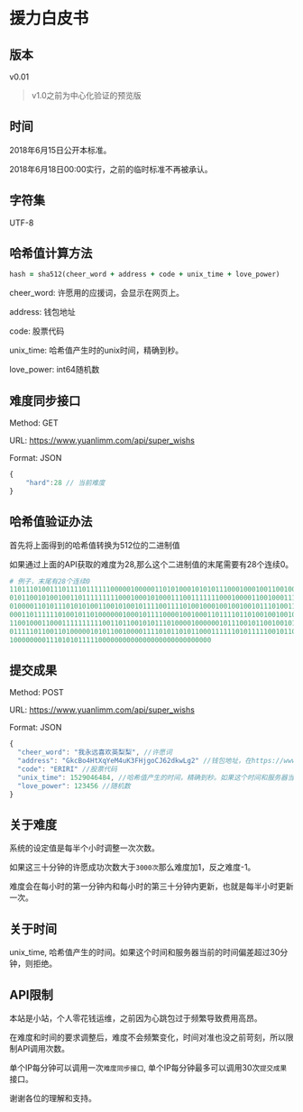 # 援力白皮书

## 版本

v0.01

> v1.0之前为中心化验证的预览版

## 时间

2018年6月15日公开本标准。

2018年6月18日00:00实行，之前的临时标准不再被承认。

## 字符集

UTF-8

## 哈希值计算方法

```ruby
hash = sha512(cheer_word + address + code + unix_time + love_power)
```

cheer_word: 许愿用的应援词，会显示在网页上。

address: 钱包地址

code: 股票代码

unix_time: 哈希值产生时的unix时间，精确到秒。

love_power: int64随机数

## 难度同步接口

Method: GET

URL: https://www.yuanlimm.com/api/super_wishs

Format: JSON

```js
{
    "hard":28 // 当前难度
}
```

## 哈希值验证办法

首先将上面得到的哈希值转换为512位的二进制值

如果通过上面的API获取的难度为28,那么这个二进制值的末尾需要有28个连续0。

```ruby
# 例子，末尾有28个连续0
11011101001110111101111110000010000011010100010101011100010001001100100100000
01011001010010011011111111100010001010001110011111110001000011001000111001000
01000011010111010101001100101001011110011110100100010010010010111010011011100
00011011111101001011010000001000101111000010010001101111011010010010010100110
11001000110001111111111001101100101011101000010000001011100101100100101111100
01111101100110100000101011001000011110101101011000111111010111110010110001010
10000000011101010111110000000000000000000000000000
```

## 提交成果

Method: POST

URL: https://www.yuanlimm.com/api/super_wishs

Format: JSON

```js
{
  "cheer_word": "我永远喜欢英梨梨", //许愿词
  "address": "GkcBo4HtXqYeM4uK3FHjgoCJ62dkwLg2" //钱包地址，在https://www.yuanlimm.com/#/profile
  "code": "ERIRI" //股票代码
  "unix_time": 1529046484, //哈希值产生的时间，精确到秒。如果这个时间和服务器当前的时间偏差超过30分钟，则拒绝。
  "love_power": 123456 //随机数
}
```

## 关于难度

系统的设定值是每半个小时调整一次次数。

如果这三十分钟的许愿成功次数大于```3000次```那么难度加1，反之难度-1。

难度会在每小时的第一分钟内和每小时的第三十分钟内更新，也就是每半小时更新一次。

## 关于时间

unix_time, 哈希值产生的时间。如果这个时间和服务器当前的时间偏差超过30分钟，则拒绝。

## API限制

本站是小站，个人零花钱运维，之前因为心跳包过于频繁导致费用高昂。

在难度和时间的要求调整后，难度不会频繁变化，时间对准也没之前苛刻，所以限制API调用次数。

单个IP每分钟可以调用一次```难度同步接口```, 单个IP每分钟最多可以调用30次```提交成果```接口。

谢谢各位的理解和支持。
